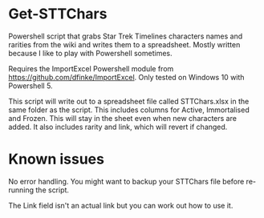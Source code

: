 # Get-STTChars
Powershell script that grabs Star Trek Timelines characters names and rarities from the wiki and writes them to a spreadsheet. Mostly written because I like to play with Powershell sometimes.

Requires the ImportExcel Powershell module from https://github.com/dfinke/ImportExcel. Only tested on Windows 10 with Powershell 5.

This script will write out to a spreadsheet file called STTChars.xlsx in the same folder as the script. This includes columns for Active, Immortalised and Frozen. This will stay in the sheet even when new characters are added. It also includes rarity and link, which will revert if changed.

# Known issues
No error handling. You might want to backup your STTChars file before re-running the script.

The Link field isn't an actual link but you can work out how to use it.
